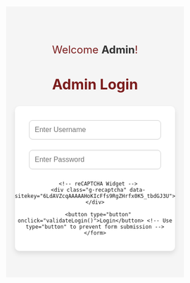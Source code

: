 
<html lang="en">
<head>
  <meta charset="UTF-8">
  <meta name="viewport" content="width=device-width, initial-scale=1.0">
  <title>Admin Login - Rama Society of Research and development</title>
  <style>
    /* Reset CSS */
    * {
      margin: 0;
      padding: 0;
      box-sizing: border-box;
    }

    body {
      font-family: 'Arial', sans-serif;
      color: #333;
      background-color: #f5f5f5;
    }

    /* Admin Login Page */
    .login-page {
      padding: 60px 20px;
      text-align: center;
      background-color: #f5f5f5;
    }

    .welcome-message {
      font-size: 1.5rem;
      margin-bottom: 20px;
      color: #7b1d1d;
    }

    .welcome-message span {
      font-weight: bold;
      color: #333;
    }

    .login-page h2 {
      font-size: 2rem;
      margin-bottom: 30px;
      color: #7b1d1d;
    }

    .login-page form {
      display: flex;
      flex-direction: column;
      align-items: center;
      max-width: 400px;
      margin: 0 auto;
      background-color: #fff;
      padding: 20px;
      border-radius: 10px;
      box-shadow: 0 6px 12px rgba(0, 0, 0, 0.1);
    }

    .login-page input {
      padding: 12px;
      margin: 12px 0;
      width: 100%;
      max-width: 300px;
      font-size: 1rem;
      border-radius: 8px;
      border: 1px solid #ccc;
      transition: all 0.3s ease;
    }

    .login-page input:focus {
      border-color: #7b1d1d;
      outline: none;
    }

    .login-page button {
      padding: 12px 20px;
      font-size: 1.2rem;
      background-color: #7b1d1d;
      color: #fff;
      border: none;
      border-radius: 8px;
      cursor: pointer;
      transition: all 0.3s ease;
    }

    .login-page button:hover {
      background-color: #ffd700;
    }

    .datetime {
      font-size: 1.2rem;
      color: #333;
      margin-top: 20px;
      font-style: italic;
    }
  </style>

  <!-- Include Google reCAPTCHA Script -->
  <script src="https://www.google.com/recaptcha/api.js" async defer></script>
</head>
<body>
  <!-- Admin Login Form -->
  <div class="login-page">
    <div class="welcome-message">
      <p>Welcome <span>Admin</span>!</p>
      <p id="datetime"></p> <!-- This will display the current date and time -->
    </div>
    <h2>Admin Login</h2>
    <form id="loginForm" onsubmit="return false;"> <!-- Prevent form submission to handle via JS -->
      <input type="text" id="username" placeholder="Enter Username" required>
      <input type="password" id="password" placeholder="Enter Password" required>

      <!-- reCAPTCHA Widget -->
      <div class="g-recaptcha" data-sitekey="6LdAVZcqAAAAAHoKIcFfs9RgZHrfx0K5_tbdGJ3U"></div>

      <button type="button" onclick="validateLogin()">Login</button> <!-- Use type="button" to prevent form submission -->
    </form>
  </div>

  <script>
    // JavaScript to validate login credentials securely
    let failedAttempts = 0;

    function validateLogin() {
      // Prevent login after 3 failed attempts
      if (failedAttempts >= 3) {
        alert("Too many failed attempts. Please try again later.");
        return;
      }

      // Predefined credentials (Normally, this data would be fetched from a server)
      const correctUsername = 'SitaRam4811';
      const correctPassword = 'Lab123@';  // Correct password for validation

      // Get the input values
      const enteredUsername = document.getElementById('username').value;
      const enteredPassword = document.getElementById('password').value;

      // Get the reCAPTCHA response token
      const recaptchaResponse = grecaptcha.getResponse();

      // Check if reCAPTCHA is filled
      if (recaptchaResponse.length === 0) {
        alert('Please verify that you are not a robot.');
        return;
      }

      // Check if entered credentials match predefined ones
      if (enteredUsername === correctUsername && enteredPassword === correctPassword) {
        // If login is successful, redirect to first-page.html
        console.log("Login successful. Redirecting...");

        // Optional: Store login status in sessionStorage
        sessionStorage.setItem("loggedIn", true);

        // Redirect to first-page.html
        window.location.href = 'first-page.html';
      } else {
        // If login fails, show an error message and increase failed attempts counter
        failedAttempts++;
        alert('Invalid username or password');
        console.log("Login failed. Attempt number: " + failedAttempts);
      }
    }

    // JavaScript to show current date and time
    function updateDateTime() {
      const dateTimeElement = document.getElementById('datetime');
      const now = new Date();
      const options = { weekday: 'long', year: 'numeric', month: 'long', day: 'numeric', hour: '2-digit', minute: '2-digit', second: '2-digit' };
      const formattedDate = now.toLocaleDateString('en-US', options);
      dateTimeElement.textContent = `Current Date and Time: ${formattedDate}`;
    }

    // Call the function to update date and time every second
    setInterval(updateDateTime, 1000);
  </script>
</body>
</html>
